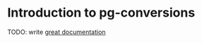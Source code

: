 # Introduction to pg-conversions

TODO: write [great documentation](http://jacobian.org/writing/what-to-write/)
